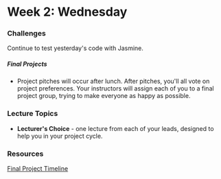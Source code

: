 # Week 2: Wednesday

### Challenges

Continue to test yesterday's code with Jasmine. 

##### Final Projects

- Project pitches will occur after lunch.  After pitches, you'll all vote on project preferences.  Your instructors will assign each of you to a final project group, trying to make everyone as happy as possible.

### Lecture Topics

- **Lecturer's Choice** - one lecture from each of your leads, designed to help you in your project cycle.

### Resources

[Final Project Timeline](../resources/final-projects.md)
